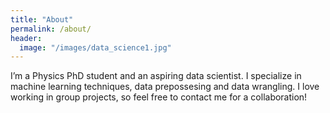```yaml
---
title: "About"
permalink: /about/
header:
  image: "/images/data_science1.jpg"
---
```


I’m a Physics PhD student and an aspiring data scientist. I specialize in machine learning techniques, data prepossesing and data wrangling. I love working in group projects, so feel free to contact me for a collaboration!

